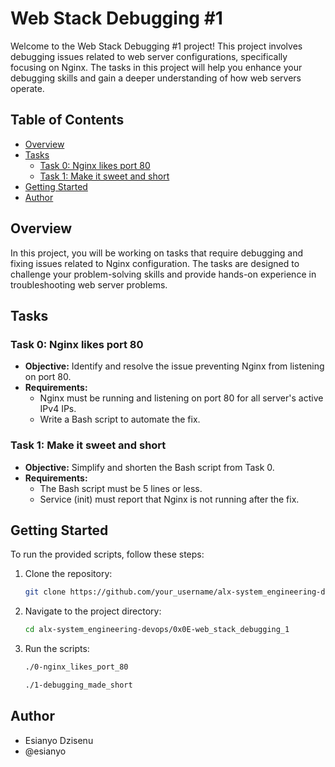 # Web Stack Debugging #1

Welcome to the Web Stack Debugging #1 project! This project involves debugging issues related to web server configurations, specifically focusing on Nginx. The tasks in this project will help you enhance your debugging skills and gain a deeper understanding of how web servers operate.

## Table of Contents
- [Overview](#overview)
- [Tasks](#tasks)
  - [Task 0: Nginx likes port 80](#task-0-nginx-likes-port-80)
  - [Task 1: Make it sweet and short](#task-1-make-it-sweet-and-short)
- [Getting Started](#getting-started)
- [Author](#author)

## Overview

In this project, you will be working on tasks that require debugging and fixing issues related to Nginx configuration. The tasks are designed to challenge your problem-solving skills and provide hands-on experience in troubleshooting web server problems.

## Tasks

### Task 0: Nginx likes port 80

- **Objective:** Identify and resolve the issue preventing Nginx from listening on port 80.
- **Requirements:**
  - Nginx must be running and listening on port 80 for all server's active IPv4 IPs.
  - Write a Bash script to automate the fix.

### Task 1: Make it sweet and short

- **Objective:** Simplify and shorten the Bash script from Task 0.
- **Requirements:**
  - The Bash script must be 5 lines or less.
  - Service (init) must report that Nginx is not running after the fix.

## Getting Started

To run the provided scripts, follow these steps:

1. Clone the repository:

   ```bash
   git clone https://github.com/your_username/alx-system_engineering-devops.git
   ```

2. Navigate to the project directory:

   ```bash
   cd alx-system_engineering-devops/0x0E-web_stack_debugging_1
   ```

3. Run the scripts:

   ```bash
   ./0-nginx_likes_port_80
   ```

   ```bash
   ./1-debugging_made_short
   ```

## Author

- Esianyo Dzisenu
- @esianyo
